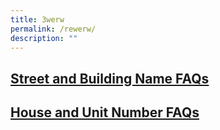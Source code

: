```yaml
---
title: 3werw
permalink: /rewerw/
description: ""
---
```

<h2><a href = "/sbnb-faqs/">Street and Building Name FAQs</a><h2>
	<h2><a href = "https://digitalservice.ura.gov.sg/sbnb/">House and Unit Number FAQs</a><h2>